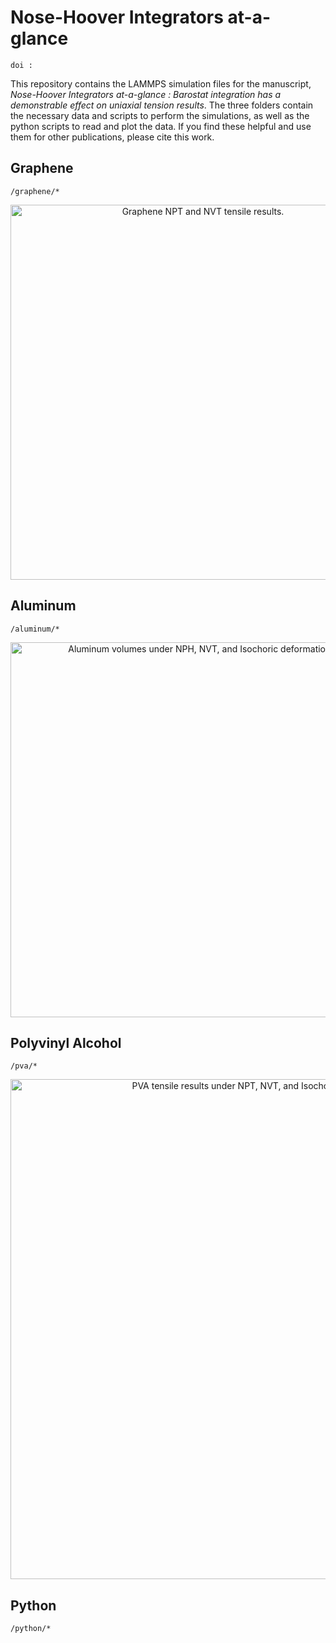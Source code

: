# Nose-Hoover Integrators at-a-glance
``` doi :  ```

This repository contains the LAMMPS simulation files for the manuscript, _Nose-Hoover Integrators at-a-glance : Barostat integration has a demonstrable effect on uniaxial tension results_. The three folders contain the necessary data and scripts to perform the simulations, as well as the python scripts to read and plot the data. If you find these helpful and use them for other publications, please cite this work.

## Graphene
``` /graphene/*  ``` <br>
<p align="center">
  <img alt="Graphene NPT and NVT tensile results." src="https://github.com/Tj-Barrett/barostat-samples/blob/main/Images/GrapheneComparison.png" width="600">
</p>

## Aluminum
``` /aluminum/*  ``` <br>
<p align="center">
  <img alt="Aluminum volumes under NPH, NVT, and Isochoric deformations." src="https://github.com/Tj-Barrett/barostat-samples/blob/main/Images/Al%20Volumes.png" width="600">
</p>

## Polyvinyl Alcohol
``` /pva/*  ``` <br>
<p align="center">
  <img alt="PVA tensile results under NPT, NVT, and Isochoric deformations." src="https://github.com/Tj-Barrett/barostat-samples/blob/main/Images/PolymerVoids.png" width="800">
</p>


## Python
```/python/*```
